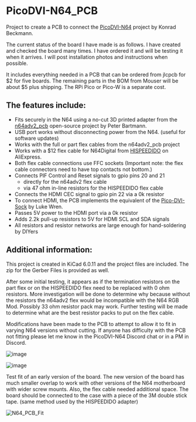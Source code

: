 # PicoDVI-N64_PCB
Project to create a PCB to connect the [PicoDVI-N64](https://github.com/kbeckmann/PicoDVI-N64) project by Konrad Beckmann.



The current status of the board I have made is as follows.  I have created and checked the board many times.  I have ordered it and will be testing it when it arrives. I will post installation photos and instructions when possible.

It includes everything needed in a PCB that can be ordered from jlcpcb for $2 for five boards.  The remaining parts in the BOM from Mouser will be about $5 plus shipping.  The RPi Pico or Pico-W is a separate cost.  

## The features include: 

- Fits securely in the N64 using a no-cut 3D printed adapter from the [n64adv2_pcb](https://github.com/borti4938/n64adv2_pcb) open-source project by Peter Bartmann.  
- USB port works without disconnecting power from the N64. (useful for software updates)
- Works with the full or part flex cables from the n64adv2_pcb project
- Works with a $12 flex cable for N64Digital from [HISPEEDIDO](https://www.aliexpress.us/item/3256805571419579.html?spm=5261.ProductManageOnline.0.0.33212ddbdJ53Tz&gatewayAdapt=glo2usa4itemAdapt) on AliExpress.
- Both flex cable connections use FFC sockets  (Important note: the flex cable connectors need to have top contacts not bottom.)
- Connects PIF Control and Reset signals to gpio pins 20 and 21
  - directly for the n64adv2 flex cable
  - via 47 ohm in-line resistors for the HISPEEDIDO flex cable
- Connects the HDMI CEC signal to gpio pin 22 via a 0k resistor
- To connect HDMI, the PCB implements the equivalent of the [Pico-DVI-Sock](https://github.com/Wren6991/Pico-DVI-Sock) by Luke Wren.
- Passes 5V power to the HDMI port via a 0k resistor
- Adds 2.2k pull-up resistors to 5V for HDMI SCL and SDA signals
- All resistors and resistor networks are large enough for hand-soldering by DIYers

## Additional information: 

This project is created in KiCad 6.0.11 and the project files are included. The zip for the Gerber Files is provided as well.

After some initial testing, it appears as if the termination resistors on the part flex or on the HISPEEDIDO flex need to be replaced with 0 ohm resistors.  More investigation will be done to determine why because without the resistors the n64adv2 flex would be incompatible with the N64 RGB Mod.  Possibly 33 ohm resistor pack may work.  Further testing will be made to determine what are the best resistor packs to put on the flex cable.

Modifications have been made to the PCB to attempt to allow it to fit in varying N64 versions without cutting.  If anyone has difficulty with the PCB not fitting please let me know in the PicoDVI-N64 Discord chat or in a PM in Discord. 

![image](https://github.com/dalogue1/PicoDVI-N64_PCB/assets/133064876/9315e3da-7bc9-433b-8e38-e10323c88f16)

![image](https://github.com/dalogue1/PicoDVI-N64_PCB/assets/133064876/763a6812-2a31-4b81-8f16-87e49d605c8b)

Test fit of an early version of the board.  The new version of the board has much smaller overlap to work with other versions of the N64 motherboard with wider screw mounts.  Also, the flex cable needed additional space.  The board should be connected to the case with a piece of the 3M double stick tape. (same method used by the HISPEEDIDO adapter)

![N64_PCB_Fit](https://github.com/dalogue1/PicoDVI-N64_PCB/assets/133064876/a9b3f396-81b1-41a5-92eb-939396d21952)
